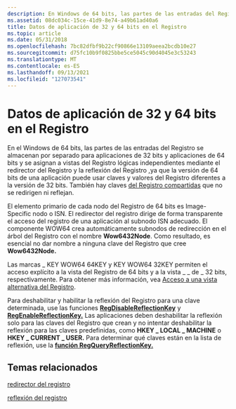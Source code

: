 ```yaml
---
description: En Windows de 64 bits, las partes de las entradas del Registro se almacenan por separado para aplicaciones de 32 bits y aplicaciones de 64 bits y se asignan a vistas de registro lógicas independientes mediante el redirector del Registro y la reflexión del Registro, ya que la versión de 64 bits de una aplicación puede usar diferentes claves y valores del Registro que la versión de 32 bits. También hay claves del Registro compartidas que no se redirigen ni reflejan.
ms.assetid: 08dc034c-15ce-41d9-8e74-a49b61ad40a6
title: Datos de aplicación de 32 y 64 bits en el Registro
ms.topic: article
ms.date: 05/31/2018
ms.openlocfilehash: 7bc82dfbf9b22cf90866e13109aeea2bcdb10e27
ms.sourcegitcommit: d75fc10b9f0825bbe5ce5045c90d4045e3c53243
ms.translationtype: MT
ms.contentlocale: es-ES
ms.lasthandoff: 09/13/2021
ms.locfileid: "127073541"
---
```

# <a name="32-bit-and-64-bit-application-data-in-the-registry"></a>Datos de aplicación de 32 y 64 bits en el Registro

En el Windows de 64 bits, las partes de las entradas del Registro se almacenan por separado para aplicaciones de 32 bits y aplicaciones de 64 bits y se asignan a vistas del Registro lógicas independientes mediante el redirector del Registro y la reflexión del Registro [,](/windows/desktop/WinProg64/registry-reflection)ya que la versión de 64 bits de una aplicación puede usar claves y valores del Registro diferentes a la versión de 32 bits. [](/windows/desktop/WinProg64/registry-redirector) También hay claves [del Registro compartidas](/windows/desktop/WinProg64/shared-registry-keys) que no se redirigen ni reflejan.

El elemento primario de cada nodo del Registro de 64 bits es Image-Specific nodo o ISN. El redirector del registro dirige de forma transparente el acceso del registro de una aplicación al subnodo ISN adecuado. El componente WOW64 crea automáticamente subnodos de redirección en el árbol del Registro con el nombre **Wow6432Node**. Como resultado, es esencial no dar nombre a ninguna clave del Registro que cree **Wow6432Node.**

Las marcas \_ KEY WOW64 64KEY y KEY WOW64 32KEY permiten el acceso explícito a la vista del Registro de 64 bits y a la vista \_ \_ de \_ 32 bits, respectivamente. Para obtener más información, vea [Acceso a una vista alternativa del Registro](/windows/desktop/WinProg64/accessing-an-alternate-registry-view).

Para deshabilitar y habilitar la reflexión del Registro para una clave determinada, use las funciones [**RegDisableReflectionKey**](/windows/desktop/api/Winreg/nf-winreg-regdisablereflectionkey) y [**RegEnableReflectionKey.**](/windows/desktop/api/Winreg/nf-winreg-regenablereflectionkey) Las aplicaciones deben deshabilitar la reflexión solo para las claves del Registro que crean y no intentar deshabilitar la reflexión para las claves predefinidas, como **HKEY \_ LOCAL \_ MACHINE** o **HKEY \_ CURRENT \_ USER.** Para determinar qué claves están en la lista de reflexión, use la [**función RegQueryReflectionKey.**](/windows/desktop/api/WinReg/nf-winreg-regqueryreflectionkey)

## <a name="related-topics"></a>Temas relacionados

<dl> <dt>

[redirector del registro](/windows/desktop/WinProg64/registry-redirector)
</dt> <dt>

[reflexión del registro](/windows/desktop/WinProg64/registry-reflection)
</dt> </dl>

 

 
